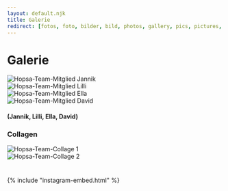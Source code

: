 ```yaml
---
layout: default.njk
title: Galerie
redirect: [fotos, foto, bilder, bild, photos, gallery, pics, pictures, images, image, photo]
---
```


# Galerie

<div class="grid grid-cols-1 sm:grid-cols-2 md:grid-cols-2 lg:grid-cols-4 gap-4">
    <div><img class="max-w-1/2 mx-auto" src="/assets/team/jannik.webp" alt="Hopsa-Team-Mitglied Jannik"></div>
    <div><img class="max-w-1/2 mx-auto" src="/assets/team/lilli.webp" alt="Hopsa-Team-Mitglied Lilli"></div>
    <div><img class="max-w-1/2 mx-auto" src="/assets/team/ella.webp" alt="Hopsa-Team-Mitglied Ella"></div>
    <div><img class="max-w-1/2 mx-auto" src="/assets/team/david.jpg" alt="Hopsa-Team-Mitglied David"></div>
</div>

#### (Jannik, Lilli, Ella, David)

### Collagen
<div class="grid grid-cols-1 sm:grid-cols-1 md:grid-cols-1 lg:grid-cols-2 gap-4">
    <div><img src="/assets/team/collage.webp" alt="Hopsa-Team-Collage 1"></div>
    <div><img src="/assets/team/collage2.webp" alt="Hopsa-Team-Collage 2"></div>
</div>

# 

<div class="flex flex-col justify-center items-center min-h-screen mx-auto text-center">

{% include "instagram-embed.html" %}

</div>

